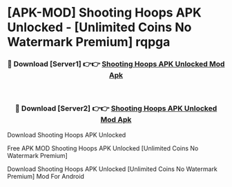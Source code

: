 # [APK-MOD] Shooting Hoops APK Unlocked - [Unlimited Coins No Watermark Premium] rqpga



<div align="center">
<h3>🔴 Download [Server1] 👉👉 <a href="https://momento.my/?title=Shooting_Hoops_APK_Unlocked">Shooting Hoops APK Unlocked Mod Apk</a></h3><br>

<h3>🔴 Download [Server2] 👉👉 <a href="https://momento.my/?title=Shooting_Hoops_APK_Unlocked">Shooting Hoops APK Unlocked Mod Apk</a></h3>
</div>



Download Shooting Hoops APK Unlocked 

Free APK MOD Shooting Hoops APK Unlocked [Unlimited Coins No Watermark Premium]

Download Shooting Hoops APK Unlocked [Unlimited Coins No Watermark Premium] Mod For Android
